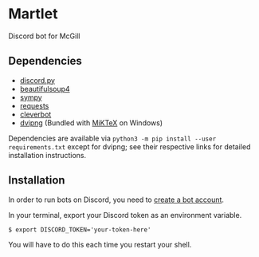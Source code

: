 # Martlet
Discord bot for McGill

## Dependencies

* [discord.py](https://github.com/Rapptz/discord.py)
* [beautifulsoup4](https://www.crummy.com/software/BeautifulSoup/)
* [sympy](https://github.com/sympy/sympy)
* [requests](https://pypi.python.org/pypi/requests/)
* [cleverbot](https://github.com/folz/cleverbot.py)
* [dvipng](https://sourceforge.net/projects/dvipng/) (Bundled with [MiKTeX](https://miktex.org/) on Windows)

Dependencies are available via `python3 -m pip install --user requirements.txt` except for dvipng; see their respective links for detailed installation instructions.

## Installation
In order to run bots on Discord, you need to [create a bot account](https://github.com/reactiflux/discord-irc/wiki/Creating-a-discord-bot-&-getting-a-token).

In your terminal, export your Discord token as an environment variable.
```
$ export DISCORD_TOKEN='your-token-here'
```
You will have to do this each time you restart your shell.
